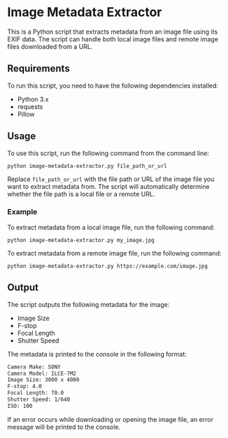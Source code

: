 # Image Metadata Extractor

This is a Python script that extracts metadata from an image file using its EXIF data. The script can handle both local image files and remote image files downloaded from a URL.

## Requirements

To run this script, you need to have the following dependencies installed:

- Python 3.x
- requests
- Pillow

## Usage

To use this script, run the following command from the command line:

`python image-metadata-extractor.py file_path_or_url`

Replace `file_path_or_url` with the file path or URL of the image file you want to extract metadata from. The script will automatically determine whether the file path is a local file or a remote URL.

### Example

To extract metadata from a local image file, run the following command:

`python image-metadata-extractor.py my_image.jpg`

To extract metadata from a remote image file, run the following command:

`python image-metadata-extractor.py https://example.com/image.jpg`

## Output

The script outputs the following metadata for the image:

- Image Size
- F-stop
- Focal Length
- Shutter Speed

The metadata is printed to the console in the following format:

```bash
Camera Make: SONY
Camera Model: ILCE-7M2
Image Size: 3000 x 4000
F-stop: 4.0
Focal Length: 70.0
Shutter Speed: 1/640
ISO: 100
```


If an error occurs while downloading or opening the image file, an error message will be printed to the console.
